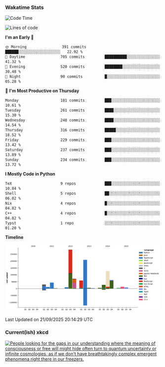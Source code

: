 ### Wakatime Stats
<!--START_SECTION:waka-->
![Code Time](http://img.shields.io/badge/Code%20Time-3%2C362%20hrs%2049%20mins-blue)

![Lines of code](https://img.shields.io/badge/From%20Hello%20World%20I%27ve%20Written-971.3%20thousand%20lines%20of%20code-blue)

**I'm an Early 🐤** 

```text
🌞 Morning                391 commits         ██████░░░░░░░░░░░░░░░░░░░   22.92 % 
🌆 Daytime                705 commits         ██████████░░░░░░░░░░░░░░░   41.32 % 
🌃 Evening                520 commits         ████████░░░░░░░░░░░░░░░░░   30.48 % 
🌙 Night                  90 commits          █░░░░░░░░░░░░░░░░░░░░░░░░   05.28 % 
```
📅 **I'm Most Productive on Thursday** 

```text
Monday                   181 commits         ███░░░░░░░░░░░░░░░░░░░░░░   10.61 % 
Tuesday                  261 commits         ████░░░░░░░░░░░░░░░░░░░░░   15.30 % 
Wednesday                248 commits         ████░░░░░░░░░░░░░░░░░░░░░   14.54 % 
Thursday                 316 commits         █████░░░░░░░░░░░░░░░░░░░░   18.52 % 
Friday                   229 commits         ███░░░░░░░░░░░░░░░░░░░░░░   13.42 % 
Saturday                 237 commits         ███░░░░░░░░░░░░░░░░░░░░░░   13.89 % 
Sunday                   234 commits         ███░░░░░░░░░░░░░░░░░░░░░░   13.72 % 
```


**I Mostly Code in Python** 

```text
TeX                      9 repos             ███░░░░░░░░░░░░░░░░░░░░░░   10.84 % 
Shell                    5 repos             ██░░░░░░░░░░░░░░░░░░░░░░░   06.02 % 
Nix                      4 repos             █░░░░░░░░░░░░░░░░░░░░░░░░   04.82 % 
C++                      4 repos             █░░░░░░░░░░░░░░░░░░░░░░░░   04.82 % 
Typst                    1 repo              ░░░░░░░░░░░░░░░░░░░░░░░░░   01.20 % 
```



**Timeline**

![Lines of Code chart](https://raw.githubusercontent.com/joshuajeschek/joshuajeschek/main/assets/bar_graph.png)


 Last Updated on 21/09/2025 20:14:29 UTC
<!--END_SECTION:waka-->

### Current(ish) xkcd
<a id="xkcd-a" title="People looking for the gaps in our understanding where the meaning of consciousness or free will might hide often turn to quantum uncertainty or infinite cosmologies, as if we don't have breathtakingly complex emergent phenomena right there in our freezers." href="https://www.xkcd.com" target="_blank">
        <img align="center" id="xkcd-img" src="https://imgs.xkcd.com/comics/phase_changes.png" alt="People looking for the gaps in our understanding where the meaning of consciousness or free will might hide often turn to quantum uncertainty or infinite cosmologies, as if we don't have breathtakingly complex emergent phenomena right there in our freezers." height=300 />
</a>
